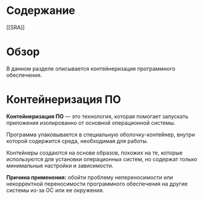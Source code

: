 # Содержание

[[SRA]]

# Обзор
В данном разделе описывается контейнеризация программного обеспечения.

# Контейнеризация ПО
**Контейнеризация ПО** — это технология, которая помогает запускать приложения изолированно от основной операционной системы.

Программа упаковывается в специальную оболочку-контейнер, внутри которой содержится среда, необходимая для работы.

Контейнеры создаются на основе образов, похожих на те, которые используются для установки операционных систем, но содержат только минимальные настройки и зависимости.

**Причина применения:** обойти проблему непереносимости или некорректной переносимости программного обеспечения на другие системы из-за ОС или ее окружения.